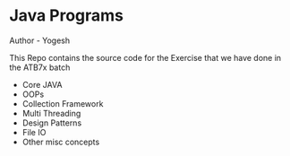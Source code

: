 # Java Programs

Author - Yogesh

This Repo contains the source code for the
Exercise that we have done in the ATB7x batch
- Core JAVA
- OOPs
- Collection Framework
- Multi Threading
- Design Patterns
- File IO
- Other misc concepts